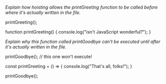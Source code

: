 *Explain how hoisting allows the printGreeting function to be called before where it's actually written in the file.*

printGreeting();

function printGreeting() {
  console.log("isn't JavaScript wonderful?");
}


*Explain why this function called printGoodbye can't be executed until after it's actually written in the file.*

printGoodbye(); // this one won't execute!

const printGreeting = () => {
  console.log("That's all, folks!");
}

printGoodbye();